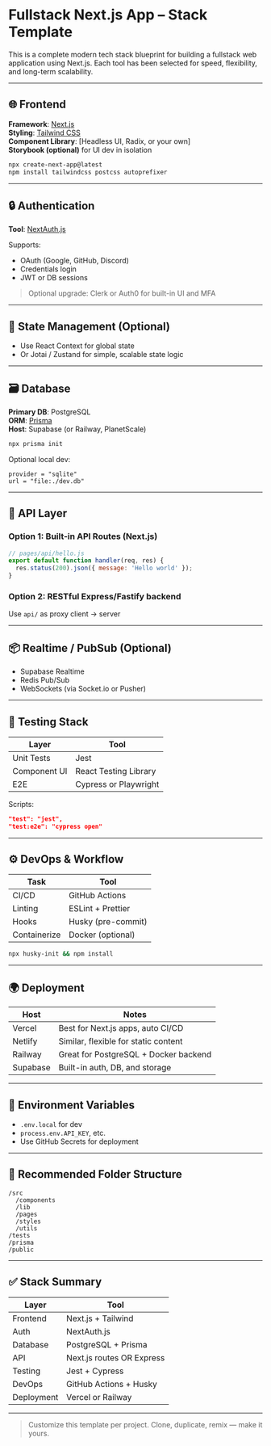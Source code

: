# Fullstack Next.js App – Stack Template

This is a complete modern tech stack blueprint for building a fullstack web application using Next.js. Each tool has been selected for speed, flexibility, and long-term scalability.

---

## 🌐 Frontend

**Framework**: [Next.js](https://nextjs.org)  
**Styling**: [Tailwind CSS](https://tailwindcss.com)  
**Component Library**: [Headless UI, Radix, or your own]  
**Storybook (optional)** for UI dev in isolation

```bash
npx create-next-app@latest
npm install tailwindcss postcss autoprefixer
```

---

## 🔒 Authentication

**Tool**: [NextAuth.js](https://next-auth.js.org)

Supports:
- OAuth (Google, GitHub, Discord)
- Credentials login
- JWT or DB sessions

> Optional upgrade: Clerk or Auth0 for built-in UI and MFA

---

## 🧠 State Management (Optional)

- Use React Context for global state
- Or Jotai / Zustand for simple, scalable state logic

---

## 🗃️ Database

**Primary DB**: PostgreSQL  
**ORM**: [Prisma](https://prisma.io)  
**Host**: Supabase (or Railway, PlanetScale)

```bash
npx prisma init
```

Optional local dev:
```prisma
provider = "sqlite"
url = "file:./dev.db"
```

---

## 🚀 API Layer

### Option 1: Built-in API Routes (Next.js)

```js
// pages/api/hello.js
export default function handler(req, res) {
  res.status(200).json({ message: 'Hello world' });
}
```

### Option 2: RESTful Express/Fastify backend
Use `api/` as proxy client → server

---

## 📦 Realtime / PubSub (Optional)

- Supabase Realtime
- Redis Pub/Sub
- WebSockets (via Socket.io or Pusher)

---

## 🧪 Testing Stack

| Layer        | Tool               |
|--------------|--------------------|
| Unit Tests   | Jest               |
| Component UI | React Testing Library |
| E2E          | Cypress or Playwright |

Scripts:
```json
"test": "jest",
"test:e2e": "cypress open"
```

---

## ⚙️ DevOps & Workflow

| Task         | Tool              |
|--------------|-------------------|
| CI/CD        | GitHub Actions    |
| Linting      | ESLint + Prettier |
| Hooks        | Husky (pre-commit)|
| Containerize | Docker (optional) |

```bash
npx husky-init && npm install
```

---

## 🌍 Deployment

| Host        | Notes                                  |
|-------------|----------------------------------------|
| Vercel      | Best for Next.js apps, auto CI/CD      |
| Netlify     | Similar, flexible for static content    |
| Railway     | Great for PostgreSQL + Docker backend  |
| Supabase    | Built-in auth, DB, and storage          |

---

## 🔐 Environment Variables

- `.env.local` for dev
- `process.env.API_KEY`, etc.
- Use GitHub Secrets for deployment

---

## 🧭 Recommended Folder Structure

```plaintext
/src
  /components
  /lib
  /pages
  /styles
  /utils
/tests
/prisma
/public
```

---

## ✅ Stack Summary

| Layer         | Tool                |
|---------------|---------------------|
| Frontend      | Next.js + Tailwind  |
| Auth          | NextAuth.js         |
| Database      | PostgreSQL + Prisma |
| API           | Next.js routes OR Express |
| Testing       | Jest + Cypress      |
| DevOps        | GitHub Actions + Husky |
| Deployment    | Vercel or Railway   |

---

> Customize this template per project. Clone, duplicate, remix — make it yours.

